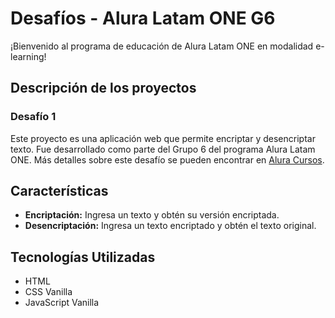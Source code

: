 # Desafíos - Alura Latam ONE G6

¡Bienvenido al programa de educación de Alura Latam ONE en modalidad e-learning!

## Descripción de los proyectos

### Desafío 1
Este proyecto es una aplicación web que permite encriptar y desencriptar texto. Fue desarrollado como parte del Grupo 6 del programa Alura Latam ONE.
Más detalles sobre este desafío se pueden encontrar en [Alura Cursos](https://www.aluracursos.com/challenges/principiante-en-programacion/semana-01-implementando-html-y-css).

## Características

- **Encriptación:** Ingresa un texto y obtén su versión encriptada.
- **Desencriptación:** Ingresa un texto encriptado y obtén el texto original.

## Tecnologías Utilizadas

- HTML
- CSS Vanilla
- JavaScript Vanilla




